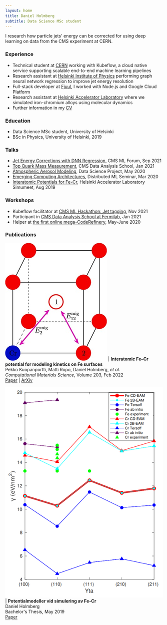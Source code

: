```yaml
---
layout: home
title: Daniel Holmberg
subtitle: Data Science MSc student
---
```


I research how particle jets' energy can be corrected for using deep learning on data from the CMS experiment at CERN. 

### Experience

- Technical student at [CERN](https://home.cern) working with Kubeflow, a cloud native service supporting scalable end-to-end machine learning pipelines
- Research assistant at [Helsinki Institute of Physics](https://hip.fi) performing graph neural network regression to improve jet energy resolution
- Full-stack developer at [Fjuul](https://fjuul.com), I worked with Node.js and Google Cloud Platform
- Research assistant at [Helsinki Accelerator Laboratory](https://helsinki.fi/en/researchgroups/helsinki-accelerator-laboratory) where we simulated iron-chromium alloys using molecular dynamics
- Further information in my [CV](assets/holmberg_daniel_cv.pdf)

### Education

- Data Science MSc student, University of Helsinki
- BSc in Physics, University of Helsinki, 2019

### Talks

- [Jet Energy Corrections with DNN Regression](assets/slides/jec_dnn.pdf), CMS ML Forum, Sep 2021
- [Top Quark Mass Measurement](assets/slides/top_mass_das21.pdf), CMS Data Analysis School, Jan 2021
- [Atmospheric Aerosol Modeling](assets/slides/aerosol_modeling.pdf), Data Science Project, May 2020
- [Emerging Computing Architectures](assets/slides/emerging_architectures.pdf), Distributed ML Seminar, Mar 2020
- [Interatomic Potentials for Fe-Cr](assets/slides/fecr_simumeet.pdf), Helsinki Accelerator Laboratory Simumeet, Aug 2019

### Workshops

- Kubeflow facilitator at [CMS ML Hackathon: Jet tagging](https://indico.cern.ch/event/1079395), Nov 2021
- Participant in [CMS Data Analysis School at Fermilab](https://indico.cern.ch/event/966368), Jan 2021
- Helper at [the first online mega-CodeRefinery](https://coderefinery.github.io/2020-05-25-online/#helpers), May-June 2020

### Publications

![article](assets/img/fecr-migration.jpg) | **Interatomic Fe–Cr potential for modeling kinetics on Fe surfaces** <br> Pekko Kuopanportti, Matti Ropo, Daniel Holmberg, _et al._ <br> _Computational Materials Science_, Volume 203, Feb 2022 <br> [Paper](https://doi.org/10.1016/j.commatsci.2021.110840) \| [ArXiv](https://arxiv.org/abs/2105.12859)

![article](assets/img/bsc-graph.png) | **Potentialmodeller vid simulering av Fe-Cr** <br> Daniel Holmberg <br> Bachelor's Thesis, May 2019 <br> [Paper](assets/bsc_thesis.pdf)
